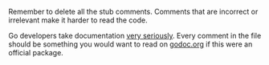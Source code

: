 Remember to delete all the stub comments.
Comments that are incorrect or irrelevant make it harder to read the code.

Go developers take documentation [very seriously](https://golang.org/doc/effective_go.html#commentary).
Every comment in the file should be something you would want to read on [godoc.org](https://godoc.org) if this were an official package.

